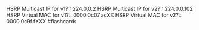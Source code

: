 HSRP Multicast IP for v1?:: 224.0.0.2 
HSRP Multicast IP for v2?:: 224.0.0.102
HSRP Virtual MAC for v1?:: 0000.0c07.acXX
HSRP Virtual MAC for v2?:: 0000.0c9f.fXXX
#flashcards